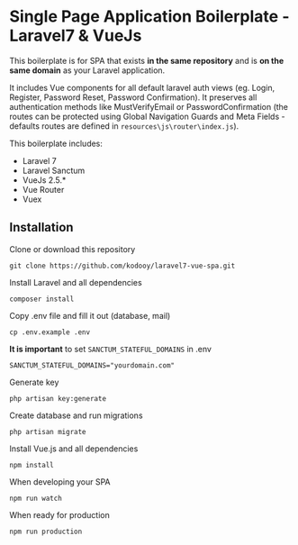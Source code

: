# Single Page Application Boilerplate - Laravel7 & VueJs

This boilerplate is for SPA that exists **in the same repository** and is **on the same domain** as your Laravel application.

It includes Vue components for all default laravel auth views (eg. Login, Register, Password Reset, Password Confirmation). It preserves all authentication methods like MustVerifyEmail or PasswordConfirmation (the routes can be protected using Global Navigation Guards and Meta Fields - defaults routes are defined in ```resources\js\router\index.js```).

This boilerplate includes:

- Laravel 7
- Laravel Sanctum
- VueJs 2.5.*
- Vue Router
- Vuex

## Installation

Clone or download this repository

```git clone https://github.com/kodooy/laravel7-vue-spa.git```

Install Laravel and all dependencies

```composer install```

Copy .env file and fill it out (database, mail)

```cp .env.example .env```

**It is important** to set ```SANCTUM_STATEFUL_DOMAINS``` in .env

```SANCTUM_STATEFUL_DOMAINS="yourdomain.com"```

Generate key

```php artisan key:generate```

Create database and run migrations

```php artisan migrate```

Install Vue.js and all dependencies

```npm install```

When developing your SPA

```npm run watch```

When ready for production

```npm run production```
